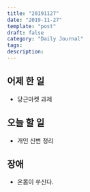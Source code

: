 ```yaml
---
title: "20191127"
date: "2019-11-27"
template: "post"
draft: false
category: "Daily Journal"
tags:
description:
---
```


## 어제 한 일

* 당근마켓 과제

## 오늘 할 일

* 개인 신변 정리

## 장애

* 온몸이 쑤신다.
